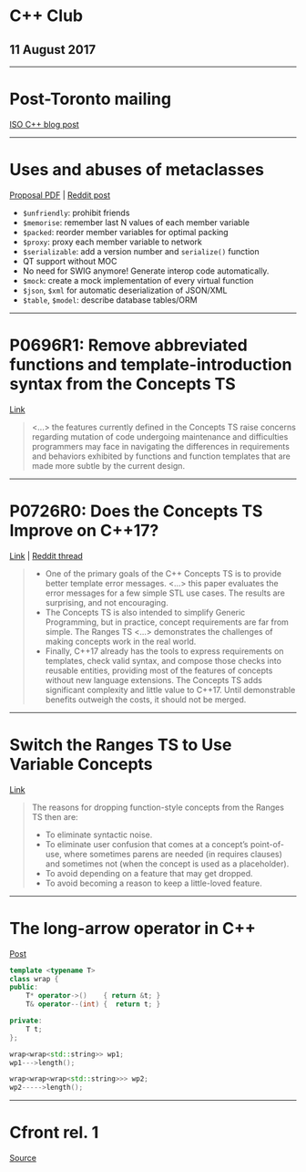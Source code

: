 <!-- page_number: true -->
<!-- $size: 16:9 -->

# C++ Club

## 11 August 2017

---

# Post-Toronto mailing

[ISO C++ blog post](https://isocpp.org/blog/2017/08/2017-07-post-toronto-mailing-available)

---

# Uses and abuses of metaclasses

[Proposal PDF](http://www.open-std.org/jtc1/sc22/wg21/docs/papers/2017/p0707r1.pdf) | [Reddit post](https://www.reddit.com/r/cpp/comments/6q8rhc/what_are_some_uses_and_abuses_of_metaclasses/)

* `$unfriendly`: prohibit friends
* `$memorise`: remember last N values of each member variable
* `$packed`: reorder member variables for optimal packing
* `$proxy`: proxy each member variable to network
* `$serializable`: add a version number and `serialize()` function
* QT support without MOC
* No need for SWIG anymore! Generate interop code automatically.
* `$mock`: create a mock implementation of every virtual function
* `$json`, `$xml` for automatic deserialization of JSON/XML
* `$table`, `$model`: describe database tables/ORM

---

# P0696R1: Remove abbreviated functions and template-introduction syntax from the Concepts TS

[Link](http://www.open-std.org/jtc1/sc22/wg21/docs/papers/2017/p0696r1.html)

> <...> the features currently defined in the Concepts TS raise concerns regarding mutation of code undergoing maintenance and difficulties programmers may face in navigating the differences in requirements and behaviors exhibited by functions and function templates that are made more subtle by the current design.

---

# P0726R0: Does the Concepts TS Improve on C++17?

[Link](http://www.open-std.org/jtc1/sc22/wg21/docs/papers/2017/p0726r0.html) | [Reddit thread](https://www.reddit.com/r/cpp/comments/6sf152/does_the_concepts_ts_improve_on_c17/)

> * One of the primary goals of the C++ Concepts TS is to provide better template error messages. <...> this paper evaluates the error messages for a few simple STL use cases. The results are surprising, and not encouraging.
> * The Concepts TS is also intended to simplify Generic Programming, but in practice, concept requirements are far from simple. The Ranges TS <...> demonstrates the challenges of making concepts work in the real world.
> * Finally, C++17 already has the tools to express requirements on templates, check valid syntax, and compose those checks into reusable entities, providing most of the features of concepts without new language extensions. The Concepts TS adds significant complexity and little value to C++17. Until demonstrable benefits outweigh the costs, it should not be merged.

---

# Switch the Ranges TS to Use Variable Concepts

[Link](http://www.open-std.org/jtc1/sc22/wg21/docs/papers/2017/p0651r1.html)

> The reasons for dropping function-style concepts from the Ranges TS then are:
> * To eliminate syntactic noise.
> * To eliminate user confusion that comes at a concept’s point-of-use, where sometimes parens are needed (in requires clauses) and sometimes not (when the concept is used as a placeholder).
> * To avoid depending on a feature that may get dropped.
> * To avoid becoming a reason to keep a little-loved feature.

---

# The long-arrow operator in C++

[Post](http://cukic.co/2017/07/12/the-long-arrow-operator-in-cxx/)

```cpp
template <typename T>
class wrap {
public:
    T* operator->()    { return &t; }
    T& operator--(int) {  return t; }

private:
    T t;
};

wrap<wrap<std::string>> wp1;
wp1--->length();

wrap<wrap<wrap<std::string>>> wp2;
wp2----->length();
```

---

# Cfront rel. 1

[Source](http://www.softwarepreservation.org/projects/c_plus_plus/cfront/release_1.0/src/cfront/src/)
